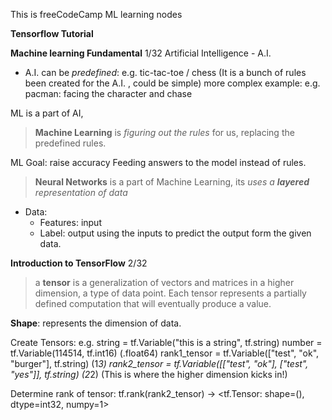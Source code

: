 This is freeCodeCamp ML learning nodes

**Tensorflow Tutorial**

**Machine learning Fundamental** 1/32
Artificial Intelligence - A.I.

- A.I. can be _predefined_: e.g. tic-tac-toe / chess
  (It is a bunch of rules been created for the A.I. , could be simple)
  more complex example: e.g. pacman: facing the character and chase

ML is a part of AI,

> **Machine Learning** is _figuring out the rules_ for us, replacing the predefined rules.

ML Goal: raise accuracy
Feeding answers to the model instead of rules.

> **Neural Networks** is a part of Machine Learning, its _uses a **layered** representation of data_

- Data:
  - Features: input
  - Label: output
    using the inputs to predict the output form the given data.

**Introduction to TensorFlow** 2/32

> a **tensor** is a generalization of vectors and matrices in a higher dimension, a type of data point. Each tensor represents a partially defined computation that will eventually produce a value.

**Shape**: represents the dimension of data.

Create Tensors: e.g.
string = tf.Variable("this is a string", tf.string)
number = tf.Variable(114514, tf.int16) (.float64)
rank1_tensor = tf.Variable(["test", "ok", "burger"], tf.string) (1*3)
rank2_tensor = tf.Variable([["test", "ok"], ["test", "yes"]], tf.string) (2*2)
(This is where the higher dimension kicks in!)

Determine rank of tensor:
tf.rank(rank2_tensor)
-> <tf.Tensor: shape=(), dtype=int32, numpy=1>
